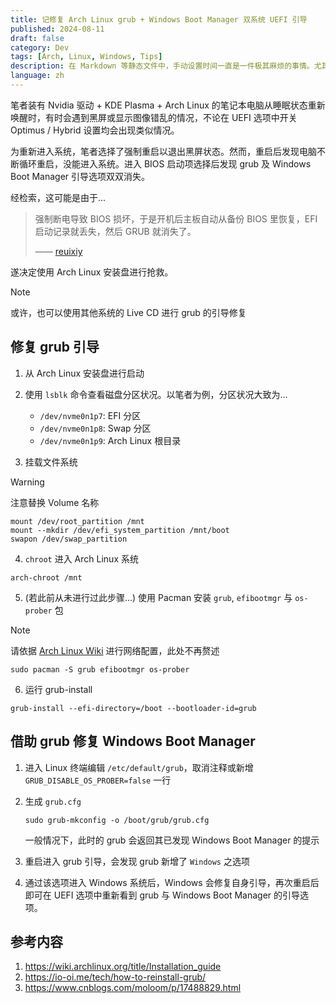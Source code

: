 ```yaml
---
title: 记修复 Arch Linux grub + Windows Boot Manager 双系统 UEFI 引导
published: 2024-08-11
draft: false
category: Dev
tags: [Arch, Linux, Windows, Tips]
description: 在 Markdown 等静态文件中，手动设置时间一直是一件极其麻烦的事情。尤其是 Astro，它 Markdown 文件中的时间格式必须是 ISO 8601 格式。在此之前，你可能需要前往在线时间格式转换器来获取 ISO 8601 格式的时间。然而这种方法极其麻烦，而且当你希望更新时间的时候，你甚至还需要再次打开这个网页，重新复制粘贴…
language: zh
---
```


笔者装有 Nvidia 驱动 + KDE Plasma + Arch Linux 的笔记本电脑从睡眠状态重新唤醒时，有时会遇到黑屏或显示图像错乱的情况，不论在 UEFI 选项中开关 Optimus / Hybrid 设置均会出现类似情况。

为重新进入系统，笔者选择了强制重启以退出黑屏状态。然而，重启后发现电脑不断循环重启，没能进入系统。进入 BIOS 启动项选择后发现 grub 及 Windows Boot Manager 引导选项双双消失。

经检索，这可能是由于...

> 强制断电导致 BIOS 损坏，于是开机后主板自动从备份 BIOS 里恢复，EFI 启动记录就丢失，然后 GRUB 就消失了。
> 
> —— [reuixiy](https://io-oi.me/tech/how-to-reinstall-grub/)

遂决定使用 Arch Linux 安装盘进行抢救。

> [!NOTE]
> 或许，也可以使用其他系统的 Live CD 进行 grub 的引导修复

## 修复 grub 引导

1. 从 Arch Linux 安装盘进行启动

2. 使用 `lsblk` 命令查看磁盘分区状况。以笔者为例，分区状况大致为...

   - `/dev/nvme0n1p7`: EFI 分区
   - `/dev/nvme0n1p8`: Swap 分区
   - `/dev/nvme0n1p9`: Arch Linux 根目录

3. 挂载文件系统

> [!WARNING]
> 注意替换 Volume 名称

```shell
mount /dev/root_partition /mnt
mount --mkdir /dev/efi_system_partition /mnt/boot
swapon /dev/swap_partition
```

4. `chroot` 进入 Arch Linux 系统

```shell
arch-chroot /mnt
```

5. (若此前从未进行过此步骤...) 使用 Pacman 安装 ``grub``, ``efibootmgr`` 与 ``os-prober`` 包

> [!NOTE]
> 请依据 [Arch Linux Wiki](https://wiki.archlinux.org/title/Installation_guide#Connect_to_the_internet) 进行网络配置，此处不再赘述

```shell
sudo pacman -S grub efibootmgr os-prober
```

6. 运行 grub-install

```shell
grub-install --efi-directory=/boot --bootloader-id=grub
```

## 借助 grub 修复 Windows Boot Manager

1. 进入 Linux 终端编辑 `/etc/default/grub`，取消注释或新增 `GRUB_DISABLE_OS_PROBER=false` 一行

2. 生成 `grub.cfg`

   ```shell
   sudo grub-mkconfig -o /boot/grub/grub.cfg
   ```
   一般情况下，此时的 grub 会返回其已发现 Windows Boot Manager 的提示

3. 重启进入 grub 引导，会发现 grub 新增了 `Windows` 之选项

4. 通过该选项进入 Windows 系统后，Windows 会修复自身引导，再次重启后即可在 UEFI 选项中重新看到 grub 与 Windows Boot Manager 的引导选项。

## 参考内容

1. https://wiki.archlinux.org/title/Installation_guide
2. https://io-oi.me/tech/how-to-reinstall-grub/
3. https://www.cnblogs.com/moloom/p/17488829.html